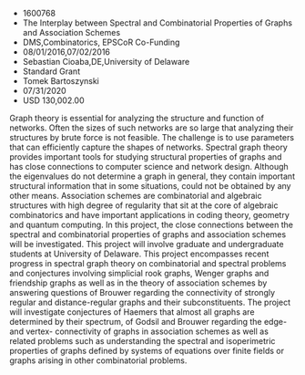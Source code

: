
* 1600768
* The Interplay between Spectral and Combinatorial Properties of Graphs and Association Schemes
* DMS,Combinatorics, EPSCoR Co-Funding
* 08/01/2016,07/02/2016
* Sebastian Cioaba,DE,University of Delaware
* Standard Grant
* Tomek Bartoszynski
* 07/31/2020
* USD 130,002.00

Graph theory is essential for analyzing the structure and function of networks.
Often the sizes of such networks are so large that analyzing their structures by
brute force is not feasible. The challenge is to use parameters that can
efficiently capture the shapes of networks. Spectral graph theory provides
important tools for studying structural properties of graphs and has close
connections to computer science and network design. Although the eigenvalues do
not determine a graph in general, they contain important structural information
that in some situations, could not be obtained by any other means. Association
schemes are combinatorial and algebraic structures with high degree of
regularity that sit at the core of algebraic combinatorics and have important
applications in coding theory, geometry and quantum computing. In this project,
the close connections between the spectral and combinatorial properties of
graphs and association schemes will be investigated. This project will involve
graduate and undergraduate students at University of Delaware. This project
encompasses recent progress in spectral graph theory on combinatorial and
spectral problems and conjectures involving simplicial rook graphs, Wenger
graphs and friendship graphs as well as in the theory of association schemes by
answering questions of Brouwer regarding the connectivity of strongly regular
and distance-regular graphs and their subconstituents. The project will
investigate conjectures of Haemers that almost all graphs are determined by
their spectrum, of Godsil and Brouwer regarding the edge- and vertex-
connectivity of graphs in association schemes as well as related problems such
as understanding the spectral and isoperimetric properties of graphs defined by
systems of equations over finite fields or graphs arising in other combinatorial
problems.
